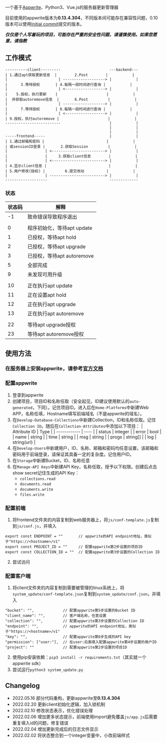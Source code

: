 一个基于[Appwrite](https://appwrite.io/)、Python3、Vue.js的服务器更新管理器

目前使用的appwrite版本为**0.13.4.304**，不同版本间可能存在兼容性问题，0.10版本可以使用[Initial commit](https://github.com/ngc7331/server-update-manager/commit/a61dd1260cbd8d036843f3d81518208f88c5154d)提交的版本。

***仅仅是个人写着玩的项目，可能存在严重的安全性问题，请谨慎使用。如果您愿意，请指教***

## 工作模式
```
----------client---------                      ---backend---
| 1.通过apt获取更新信息  |        2.Post        |           |
|                       | -------------------> |           |
|      3.等待授权       | 4.每隔一段时间进行查询 |           |
|                       | <------------------> |           |
|    5.授权，执行更新    |                      |           |
|  并获取autoremove信息  |       6.Post         |           |
|                       | -------------------> |           |
|      7.等待授权       | 8.每隔一段时间进行查询 |           |
|                       | <------------------> |           |
| 9.授权，执行autoremove |                      |           |
-------------------------                      |           |
                                               |           |
                                               |           |
-----frontend-----                             |           |
| 1.通过邮箱和密码 |                            |           |
| 或sessionID登录 |       2.获取Session         |           |
|                 | <------------------------> |           |
|                 |     3.获取client信息        |           |
|                 | <------------------------> |           |
| 4.显示client信息 |                            |           |
| 5.用户修改(授权) |         6.提交改动          |           |
|                 | -------------------------> |           |
-------------------                            -------------
```
### 状态
| 状态码 | 解释 |
| ----- | --- |
| -1 | 致命错误导致程序退出 |
| | |
| 0 | 程序初始化，等待apt update |
| 1 | 已授权，等待apt hold |
| 2 | 已授权，等待apt upgrade |
| 3 | 已授权，等待apt autoremove |
| 5 | 全部完成 |
| 9 | 未发现可用升级 |
| | |
| 10 | 正在执行apt update |
| 11 | 正在设置apt hold |
| 12 | 正在执行apt upgrade |
| 13 | 正在执行apt autoremove |
| | |
| 22 | 等待apt upgrade授权 |
| 23 | 等待apt autoremove授权 |

## 使用方法
### 在服务器上安装appwrite，请参考[官方文档](https://appwrite.io/docs/installation)
### 配置appwrite
1. 登录到appwrite
2. 创建项目，项目ID和名称任取（安全起见，ID建议使用默认的`auto-generated`，下同）。记住项目ID。进入后在`Home-Platforms`中新建Web APP，名称任填，Hostname填写前端域名（不是appwrite的域名）。
3. 在`Develop-Database-Collections`中新建Collection，ID和名称任取。记住`Collection ID`。随后在`Collection-Attributes`中添加以下项目：
    | Attribute ID | Type |
    | ------------ | ---- |
    | status | integer |
    | error | bool |
    | name | string |
    | time | string |
    | msg | string |
    | progs | string[] |
    | log | string(url) |
4. 在`Develop-Users`中新建用户，ID、名称、邮箱和密码均任意设置，该邮箱和密码用于前端登录，请保证其具备一定的复杂度。记住用户ID。
5. 在`Storage`中新建Bucket，ID、名称任意
6. 在`Manage-API Keys`中新建API Key，名称任取，授予以下权限。创建后点击show secret记住生成的API Key：
    - `collections.read`
    - `documents.read`
    - `documents.write`
    - `files.write`

### 配置前端
1. 将frontend文件夹的内容复制到web服务器上，将`js/conf-template.js`复制到`js/conf.js`，并填入
```
export const ENDPOINT = ""       // appwrite的API endpoint地址，类似于"https://<hostname>/v1"
export const PROJECT_ID = ""     // 配置appwrite第2步设置的项目ID
export const COLLECTION_ID = ""  // 配置appwrite第3步设置的Collection ID
```
2. 尝试访问

### 配置客户端
1. 将client文件夹的内容复制到需要被管理的linux系统上，将`system_update/conf-template.json`复制到`system_update/conf.json`，并填入
```
"bucket": "",             // 配置appwrite第5步设置的Bucket ID
"client_name": "",        // 客户端名称，任意设置
"collection": "",         // 配置appwrite第3步设置的Collection ID
"endpoint": "",           // appwrite的API endpoint地址，类似于"https://<hostname>/v1"
"key": "",                // 配置appwrite第6步生成的API key
"permission": ["user:"],  // 在user:后面填入配置appwrite第4步设置的用户ID
"project": ""             // 配置appwrite第2步设置的项目ID
```
2. 使用pip安装依赖：`pip3 install -r requirements.txt`（其实就一个appwrite sdk）
3. 尝试运行`python3 system_update.py`

## Changelog
- 2022.05.16 部分代码重构，更新appwrite至**0.13.4.304**
- 2022.02.20 更新client初始化逻辑，加入锁机制
- 2022.02.10 修改状态表示，优化错误处理
- 2022.02.06 增加更多状态提示，前端使用import避免覆盖`js/app.js`后需要重复填入id的问题，修复错误
- 2022.02.04 增加更新完成后的日志文件显示
- 2022.02.02 将状态整合到一个integer变量中，小改前端样式